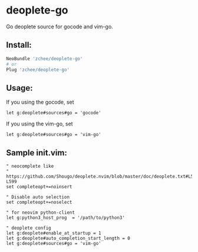 deoplete-go
=======
Go deoplete source for gocode and vim-go.

Install:
--------

```bash
NeoBundle 'zchee/deoplete-go'
# or
Plug 'zchee/deoplete-go'
```

Usage:
------
If you using the gocode, set

```vim
let g:deoplete#sources#go = 'gocode'
```

If you using the vim-go, set

```vim
let g:deoplete#sources#go = 'vim-go'
```

Sample init.vim:
----------------

```vim
" neocomplete like
" https://github.com/Shougo/deoplete.nvim/blob/master/doc/deoplete.txt#L594-L599
set completeopt+=noinsert

" Disable auto selection
set completeopt+=noselect

" for neovim python-client
let g:python3_host_prog  = '/path/to/python3'

" deoplete config
let g:deoplete#enable_at_startup = 1
let g:deoplete#auto_completion_start_length = 0
let g:deoplete#sources#go = 'vim-go'
```
